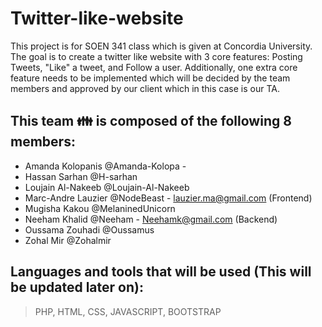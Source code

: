 # Twitter-like-website
This project is for SOEN 341 class which is given at Concordia University. The goal is to create a twitter like website with 3 core features: Posting Tweets, "Like" a tweet, and Follow a user. Additionally, one extra core feature needs to be implemented which will be decided by the team members and approved by our client which in this case is our TA.

## This team :family: is composed of the following 8 members:

- Amanda Kolopanis @Amanda-Kolopa -
- Hassan Sarhan @H-sarhan
- Loujain Al-Nakeeb @Loujain-Al-Nakeeb
- Marc-Andre Lauzier @NodeBeast - lauzier.ma@gmail.com (Frontend)
- Mugisha Kakou @MelaninedUnicorn
- Neeham Khalid @Neeham - Neehamk@gmail.com (Backend)
- Oussama Zouhadi @Oussamus
- Zohal Mir @Zohalmir

## Languages and tools that will be used (This will be updated later on):
> PHP, HTML, CSS, JAVASCRIPT, BOOTSTRAP
